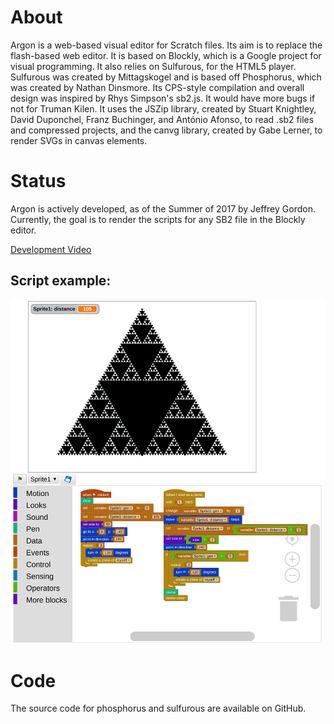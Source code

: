 # About #
Argon is a web-based visual editor for Scratch files.  Its aim is to replace the flash-based web editor. It is based on Blockly, which is a Google project for visual programming.  It also relies on Sulfurous, for the HTML5 player. Sulfurous was created by Mittagskogel and is based off Phosphorus, which was created by Nathan Dinsmore. Its CPS-style compilation and overall design was inspired by Rhys Simpson's sb2.js. It would have more bugs if not for Truman Kilen. It uses the JSZip library, created by Stuart Knightley, David Duponchel, Franz Buchinger, and António Afonso, to read .sb2 files and compressed projects, and the canvg library, created by Gabe Lerner, to render SVGs in canvas elements.

# Status #
Argon is actively developed, as of the Summer of 2017 by Jeffrey Gordon.  Currently, the goal is to render the scripts for any SB2 file in the Blockly editor. 

[Development Video](https://www.youtube.com/watch?v=grpiT5QoRTk)

## Script example: ## 
![alt text](script_example.png "")

# Code #
The source code for phosphorus and sulfurous are available on GitHub.